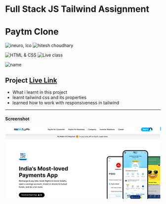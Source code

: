 # Full Stack JS Tailwind Assignment 
# Paytm Clone
![ineuro, lco](https://img.shields.io/badge/iNeuron-LCO-green)
![hitesh choudhary](https://img.shields.io/badge/Hitesh--Choudhary-Full--stack--JS--bootcamp-red)

![HTML & CSS](https://img.shields.io/badge/HTML-CSS-orange)
![Live class](https://img.shields.io/badge/LIVE--CLASS-PROJECT--1--lightgrey)

![name](https://img.shields.io/badge/name%20-praveen-green)

## Project  [Live Link](https://paytm-clone-tailwind-project.netlify.app/)

-   What i learnt in this project
   - learnt tailwind css and its properties 
   - learned how to work with responsiveness in tailwind

---
#### Screenshot

![Desktop](./thumbnail.png)
